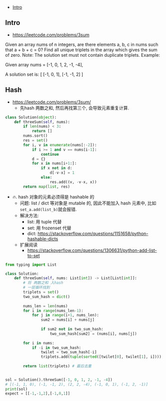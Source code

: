 - [Intro](#intro)

## Intro

- https://leetcode.com/problems/3sum

Given an array nums of n integers, are there elements a, b, c in nums such that a + b + c = 0? Find all unique triplets in the array which gives the sum of zero.
Note:
The solution set must not contain duplicate triplets.
Example:

Given array nums = [-1, 0, 1, 2, -1, -4],

A solution set is:
[
  [-1, 0, 1],
  [-1, -1, 2]
]


## Hash

- https://leetcode.com/problems/3sum/
  - 先hash 两数之和, 然后再找第三个, 会导致元素重复计算.


```py
class Solution(object):
    def threeSum(self, nums):
        if len(nums) < 3:
            return []
        nums.sort()
        res = set()
        for i, v in enumerate(nums[:-2]):
            if i >= 1 and v == nums[i-1]:
                continue
            d = {}
            for x in nums[i+1:]:
                if x not in d:
                    d[-v-x] = 1
                else:
                    res.add((v, -v-x, x))
        return map(list, res)
```

- 🔥. hash 对象的元素必须得是 hashable 的
  - 问题: list / dict 等对象是 mutable 的, 因此不能加入 hash 元素中, 比如 `set_a.add(list_b)`就会报错.
  - 解决方法:
    - list: 用 tuple 代替
    - set: 用 frozenset 代替
    - dict: https://stackoverflow.com/questions/1151658/python-hashable-dicts
  - 扩展阅读
    - https://stackoverflow.com/questions/1306631/python-add-list-to-set






```py
from typing import List

class Solution:
    def threeSum(self, nums: List[int]) -> List[List[int]]:
        # 将 两数之和 入hash
        # 一层循环找到
        triplets = set()
        two_sum_hash = dict()
        
        nums_len = len(nums)
        for i in range(nums_len-1):
            for j in range(i+1, nums_len):
                sum2 = nums[i] + nums[j]
                
                if sum2 not in two_sum_hash:
                    two_sum_hash[sum2] = (nums[i], nums[j])
        
        for i in nums:
            if -i in two_sum_hash:
                twilet = two_sum_hash[-i]
                triplets.add(tuple(sorted([twilet[0], twilet[1], i]))) # 由于list是mutable的,因此不能加入set.用tuple就没问题了
                
        return list(triplets) # 最后去重
            

sol = Solution().threeSum([-1, 0, 1, 2, -1, -4])
# [(-1, 1, 0), (-1, -1, 2), (2, 2, -4), (-1, 0, 1), (-1, 2, -1)]
print(sol)
expect = [[-1,-1,2],[-1,0,1]]
```